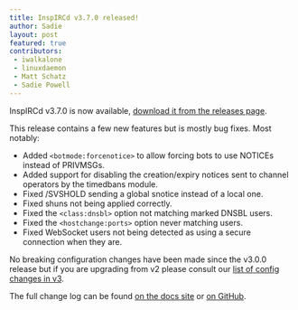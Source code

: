 ```yaml
---
title: InspIRCd v3.7.0 released!
author: Sadie
layout: post
featured: true
contributors:
 - iwalkalone
 - linuxdaemon
 - Matt Schatz
 - Sadie Powell
---
```


InspIRCd v3.7.0 is now available, [download it from the releases page](https://github.com/inspircd/inspircd/releases).


This release contains a few new features but is mostly bug fixes. Most notably:
- Added `<botmode:forcenotice>` to allow forcing bots to use NOTICEs instead of PRIVMSGs.
- Added support for disabling the creation/expiry notices sent to channel operators by the timedbans module.
- Fixed /SVSHOLD sending a global snotice instead of a local one.
- Fixed shuns not being applied correctly.
- Fixed the `<class:dnsbl>` option not matching marked DNSBL users.
- Fixed the `<hostchange:ports>` option never matching users.
- Fixed WebSocket users not being detected as using a secure connection when they are.

No breaking configuration changes have been made since the v3.0.0 release but if you are upgrading from v2 please consult our [list of config changes in v3](https://docs.inspircd.org/3/breaking-changes).

<!--more-->

The full change log can be found [on the docs site](https://docs.inspircd.org/3/change-log/#inspircd-370) or [on GitHub](https://github.com/inspircd/inspircd/compare/v3.6.0...v3.7.0).
